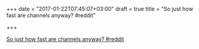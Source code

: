 +++
date = "2017-01-22T07:45:07+03:00"
draft = true
title = "So just how fast are channels anyway?  #reddit"

+++

<p><a href="https://t.co/CXrZMG4hg7">So just how fast are channels anyway?  #reddit</a></p>
